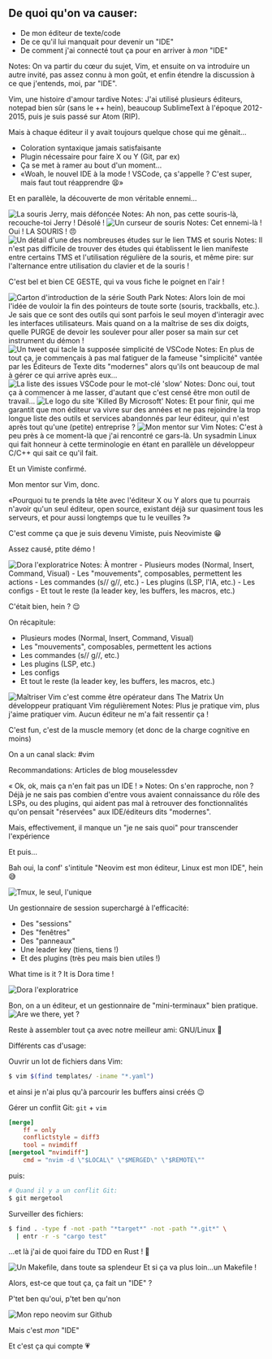 ## De quoi qu'on va causer:

<ul role="list" class="custom-list-types">
  <li data-icon="💻">De mon éditeur de texte/code</li>
  <li data-icon="💪">De ce qu'il lui manquait pour devenir un "IDE"</li>
  <li data-icon="😎">De comment j'ai connecté tout ça pour en arriver à <em>mon</em> "IDE"</li>
</ul>
Notes: On va partir du cœur du sujet, Vim, et ensuite on va introduire un autre invité, pas assez connu à mon goût, et enfin étendre la discussion à ce que j'entends, moi, par "IDE".


Vim, une histoire d'amour tardive
Notes: J'ai utilisé plusieurs éditeurs, notepad bien sûr (sans le ++ hein), beaucoup SublimeText à l'époque 2012-2015, puis je suis passé sur Atom (RIP).

Mais à chaque éditeur il y avait toujours quelque chose qui me gênait…


- Coloration syntaxique jamais satisfaisante
- Plugin nécessaire pour faire X ou Y (Git, par ex)
- Ça se met à ramer au bout d'un moment…
- «Woah, le nouvel IDE à la mode ! VSCode, ça s'appelle ? C'est super, mais faut tout réapprendre 😫»


Et en parallèle, la découverte de mon véritable ennemi…


<img src="assets/jerry-high.png" alt="La souris Jerry, mais défoncée">
Notes: Ah non, pas cette souris-là, recouche-toi Jerry ! Désolé !


<img class="r-stretch" src="assets/mouse-cursor.png" alt="Un curseur de souris">
Notes: Cet ennemi-là ! Oui ! LA SOURIS ! 😠


<img class="r-stretch" src="assets/rsi-mouse.png" alt="Un détail d'une des nombreuses études sur le lien TMS et souris">
Notes: Il n'est pas difficile de trouver des études qui établissent le lien manifeste entre certains TMS et l'utilisation régulière de la souris, et même pire: sur l'alternance entre utilisation du clavier et de la souris !

C'est bel et bien CE GESTE, qui va vous fiche le poignet en l'air !


<img class="r-stretch" src="assets/south-park-intro.jpg" alt="Carton d'introduction de la série South Park">
Notes: Alors loin de moi l'idée de vouloir la fin des pointeurs de toute sorte (souris, trackballs, etc.).
Je sais que ce sont des outils qui sont parfois le seul moyen d'interagir avec les interfaces utilisateurs.
Mais quand on a la maîtrise de ses dix doigts, quelle PURGE de devoir les soulever pour aller poser sa main sur cet instrument du démon !


<img class="r-stretch" src="assets/twitter-vscode-confusing.png" alt="Un tweet qui tacle la supposée simplicité de VSCode">
Notes: En plus de tout ça, je commençais à pas mal fatiguer de la fameuse "simplicité" vantée par les Éditeurs de Texte dits "modernes" alors qu'ils ont beaucoup de mal à gérer ce qui arrive après eux…


<img class="r-stretch" src="assets/vscode-slow.png" alt="La liste des issues VSCode pour le mot-clé 'slow'">
Notes: Donc oui, tout ça à commencer à me lasser, d'autant que c'est censé être mon outil de travail…


<img class="r-stretch" src="assets/killed-by-microsoft.png" alt="Le logo du site 'Killed By Microsoft'">
Notes: Et pour finir, qui me garantit que mon éditeur va vivre sur des années et ne pas rejoindre la trop longue liste des outils et services abandonnés par leur éditeur, qui n'est après tout qu'une (petite) entreprise ?


<img class="r-stretch" src="assets/mon-vim-mentor.png" alt="Mon mentor sur Vim">
Notes: C'est à peu près à ce moment-là que j'ai rencontré ce gars-là. Un sysadmin Linux qui fait honneur à cette terminologie en étant en parallèle un développeur C/C++ qui sait ce qu'il fait.

Et un Vimiste confirmé.

Mon mentor sur Vim, donc.

«Pourquoi tu te prends la tête avec l'éditeur X ou Y alors que tu pourrais n'avoir qu'un seul éditeur, open source, existant déjà sur quasiment tous les serveurs, et pour aussi longtemps que tu le veuilles ?»

C'est comme ça que je suis devenu Vimiste, puis Neovimiste 😁



Assez causé, ptite démo !

<img class="r-stretch" src="assets/dora.png" alt="Dora l'exploratrice">
Notes: À montrer
- Plusieurs modes (Normal, Insert, Command, Visual)
- Les "mouvements", composables, permettent les actions
- Les commandes (s// g//, etc.)
- Les plugins (LSP, l'IA, etc.)
- Les configs
- Et tout le reste (la leader key, les buffers, les macros, etc.)



C'était bien, hein ? 😌


On récapitule:
- Plusieurs modes (Normal, Insert, Command, Visual)
- Les "mouvements", composables, permettent les actions
- Les commandes (s// g//, etc.)
- Les plugins (LSP, etc.)
- Les configs
- Et tout le reste (la leader key, les buffers, les macros, etc.)


<img class="r-stretch" src="assets/mastering-vim.gif" alt="Maîtriser Vim c'est comme être opérateur dans The Matrix">
Un développeur pratiquant Vim régulièrement
Notes: Plus je pratique vim, plus j'aime pratiquer vim. Aucun éditeur ne m'a fait ressentir ça !

C'est fun, c'est de la muscle memory (et donc de la charge cognitive en moins)

On a un canal slack:  #vim

Recommandations: Articles de blog mouselessdev


« Ok, ok, mais ça n'en fait pas un IDE ! »
Notes: On s'en rapproche, non ? Déjà je ne sais pas combien d'entre vous avaient connaissance du rôle des LSPs, ou des plugins, qui aident pas mal à retrouver des fonctionnalités qu'on pensait "réservées" aux IDE/éditeurs dits "modernes".

Mais, effectivement, il manque un "je ne sais quoi" pour transcender l'expérience

Et puis…


Bah oui, la conf' s'intitule "Neovim est mon éditeur, Linux est mon IDE", hein 😅


<img class="r-stretch" src="assets/tmux.jpg" alt="Tmux, le seul, l'unique">


Un gestionnaire de session superchargé à l'efficacité:
- Des "sessions"
- Des "fenêtres"
- Des "panneaux"
- Une leader key (tiens, tiens !)
- Et des plugins (très peu mais bien utiles !)


What time is it ? It is Dora time !

<img class="r-stretch" src="assets/dora.png" alt="Dora l'exploratrice">



Bon, on a un éditeur, et un gestionnaire de "mini-terminaux" bien pratique.
<img class="r-stretch" src="assets/are-we-there-yet.jpg" alt="Are we there, yet ?">


Reste à assembler tout ça avec notre meilleur ami: GNU/Linux 🤗


Différents cas d'usage:


Ouvrir un lot de fichiers dans Vim:

```bash
$ vim $(find templates/ -iname "*.yaml")
```
et ainsi je n'ai plus qu'à parcourir les buffers ainsi créés 😉


Gérer un conflit Git: `git` + `vim`
```toml
[merge]
	ff = only
	conflictstyle = diff3
	tool = nvimdiff
[mergetool "nvimdiff"]
	cmd = "nvim -d \"$LOCAL\" \"$MERGED\" \"$REMOTE\""
```

puis:

```bash
# Quand il y a un conflit Git:
$ git mergetool
```


Surveiller des fichiers:
```bash
$ find . -type f -not -path "*target*" -not -path "*.git*" \
  | entr -r -s "cargo test"
```

…et là j'ai de quoi faire du TDD en Rust ! 💪


<img class="r-stretch" src="assets/makefile.png" alt="Un Makefile, dans toute sa splendeur">
Et si ça va plus loin…un Makefile !



Alors, est-ce que tout ça, ça fait un "IDE" ?


P'tet ben qu'oui, p'tet ben qu'non


<img class="r-stretch" src="assets/my-neovim.png" alt="Mon repo neovim sur Github">

Mais c'est <em>mon</em> "IDE"


Et c'est ça qui compte 💗
